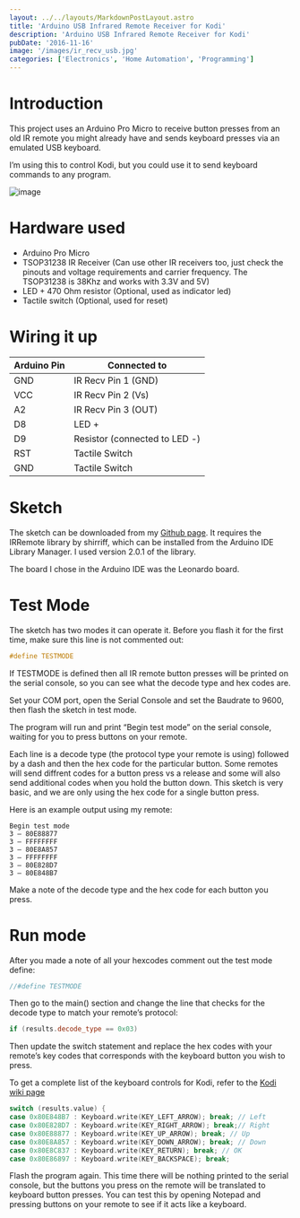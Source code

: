```yaml
---
layout: ../../layouts/MarkdownPostLayout.astro
title: 'Arduino USB Infrared Remote Receiver for Kodi'
description: 'Arduino USB Infrared Remote Receiver for Kodi'
pubDate: '2016-11-16'
image: '/images/ir_recv_usb.jpg'
categories: ['Electronics', 'Home Automation', 'Programming']
---
```


# Introduction

This project uses an Arduino Pro Micro to receive button presses from an
old IR remote you might already have and sends keyboard presses via an
emulated USB keyboard.

I’m using this to control Kodi, but you could use it to send keyboard
commands to any program.

![image](/images/ir_recv_usb.jpg)

# Hardware used

- Arduino Pro Micro
- TSOP31238 IR Receiver (Can use other IR receivers too, just check the
  pinouts and voltage requirements and carrier frequency. The TSOP31238
  is 38Khz and works with 3.3V and 5V)
- LED + 470 Ohm resistor (Optional, used as indicator led)
- Tactile switch (Optional, used for reset)

# Wiring it up

| Arduino Pin | Connected to                  |
|-------------|-------------------------------|
| GND         | IR Recv Pin 1 (GND)           |
| VCC         | IR Recv Pin 2 (Vs)            |
| A2          | IR Recv Pin 3 (OUT)           |
| D8          | LED +                         |
| D9          | Resistor (connected to LED -) |
| RST         | Tactile Switch                |
| GND         | Tactile Switch                |

# Sketch

The sketch can be downloaded from my [Github
page](https://github.com/andremiller/arduino-kodiremote). It requires
the IRRemote library by shirriff, which can be installed from the
Arduino IDE Library Manager. I used version 2.0.1 of the library.

The board I chose in the Arduino IDE was the Leonardo board.

# Test Mode

The sketch has two modes it can operate it. Before you flash it for the
first time, make sure this line is not commented out:

``` c++
#define TESTMODE
```

If TESTMODE is defined then all IR remote button presses will be printed
on the serial console, so you can see what the decode type and hex codes
are.

Set your COM port, open the Serial Console and set the Baudrate to 9600,
then flash the sketch in test mode.

The program will run and print “Begin test mode” on the serial console,
waiting for you to press buttons on your remote.

Each line is a decode type (the protocol type your remote is using)
followed by a dash and then the hex code for the particular button. Some
remotes will send diffrent codes for a button press vs a release and
some will also send additional codes when you hold the button down. This
sketch is very basic, and we are only using the hex code for a single
button press.

Here is an example output using my remote:

``` ansi
Begin test mode
3 – 80E88877
3 – FFFFFFFF
3 – 80E8A857
3 – FFFFFFFF
3 – 80E828D7
3 – 80E848B7
```

Make a note of the decode type and the hex code for each button you
press.

# Run mode

After you made a note of all your hexcodes comment out the test mode
define:

``` c++
//#define TESTMODE
```

Then go to the main() section and change the line that checks for the
decode type to match your remote’s protocol:

``` c++
if (results.decode_type == 0x03)
```

Then update the switch statement and replace the hex codes with your
remote’s key codes that corresponds with the keyboard button you wish to
press.

To get a complete list of the keyboard controls for Kodi, refer to the
[Kodi wiki page](http://kodi.wiki/view/keyboard_controls)

``` c++
switch (results.value) {
case 0x80E848B7 : Keyboard.write(KEY_LEFT_ARROW); break; // Left
case 0x80E828D7 : Keyboard.write(KEY_RIGHT_ARROW); break;// Right
case 0x80E88877 : Keyboard.write(KEY_UP_ARROW); break; // Up
case 0x80E8A857 : Keyboard.write(KEY_DOWN_ARROW); break; // Down
case 0x80E8C837 : Keyboard.write(KEY_RETURN); break; // OK
case 0x80E86897 : Keyboard.write(KEY_BACKSPACE); break; 
```

Flash the program again. This time there will be nothing printed to the
serial console, but the buttons you press on the remote will be
translated to keyboard button presses. You can test this by opening
Notepad and pressing buttons on your remote to see if it acts like a
keyboard.
